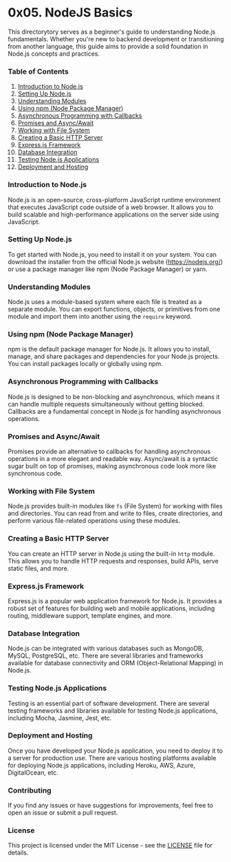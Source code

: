 # 0x05. NodeJS Basics

This directorytory serves as a beginner's guide to understanding Node.js fundamentals. Whether you're new to backend development or transitioning from another language, this guide aims to provide a solid foundation in Node.js concepts and practices.

### Table of Contents

1. [Introduction to Node.js](#introduction-to-nodejs)
2. [Setting Up Node.js](#setting-up-nodejs)
3. [Understanding Modules](#understanding-modules)
4. [Using npm (Node Package Manager)](#using-npm)
5. [Asynchronous Programming with Callbacks](#asynchronous-programming-with-callbacks)
6. [Promises and Async/Await](#promises-and-async-await)
7. [Working with File System](#working-with-file-system)
8. [Creating a Basic HTTP Server](#creating-a-basic-http-server)
9. [Express.js Framework](#expressjs-framework)
10. [Database Integration](#database-integration)
11. [Testing Node.js Applications](#testing-nodejs-applications)
12. [Deployment and Hosting](#deployment-and-hosting)

### Introduction to Node.js

Node.js is an open-source, cross-platform JavaScript runtime environment that executes JavaScript code outside of a web browser. It allows you to build scalable and high-performance applications on the server side using JavaScript.

### Setting Up Node.js

To get started with Node.js, you need to install it on your system. You can download the installer from the official Node.js website (https://nodejs.org/) or use a package manager like npm (Node Package Manager) or yarn.

### Understanding Modules

Node.js uses a module-based system where each file is treated as a separate module. You can export functions, objects, or primitives from one module and import them into another using the `require` keyword.

### Using npm (Node Package Manager)

npm is the default package manager for Node.js. It allows you to install, manage, and share packages and dependencies for your Node.js projects. You can install packages locally or globally using npm.

### Asynchronous Programming with Callbacks

Node.js is designed to be non-blocking and asynchronous, which means it can handle multiple requests simultaneously without getting blocked. Callbacks are a fundamental concept in Node.js for handling asynchronous operations.

### Promises and Async/Await

Promises provide an alternative to callbacks for handling asynchronous operations in a more elegant and readable way. Async/await is a syntactic sugar built on top of promises, making asynchronous code look more like synchronous code.

### Working with File System

Node.js provides built-in modules like `fs` (File System) for working with files and directories. You can read from and write to files, create directories, and perform various file-related operations using these modules.

### Creating a Basic HTTP Server

You can create an HTTP server in Node.js using the built-in `http` module. This allows you to handle HTTP requests and responses, build APIs, serve static files, and more.

### Express.js Framework

Express.js is a popular web application framework for Node.js. It provides a robust set of features for building web and mobile applications, including routing, middleware support, template engines, and more.

### Database Integration

Node.js can be integrated with various databases such as MongoDB, MySQL, PostgreSQL, etc. There are several libraries and frameworks available for database connectivity and ORM (Object-Relational Mapping) in Node.js.

### Testing Node.js Applications

Testing is an essential part of software development. There are several testing frameworks and libraries available for testing Node.js applications, including Mocha, Jasmine, Jest, etc.

### Deployment and Hosting

Once you have developed your Node.js application, you need to deploy it to a server for production use. There are various hosting platforms available for deploying Node.js applications, including Heroku, AWS, Azure, DigitalOcean, etc.

### Contributing

If you find any issues or have suggestions for improvements, feel free to open an issue or submit a pull request.

### License

This project is licensed under the MIT License - see the [LICENSE](LICENSE) file for details.
